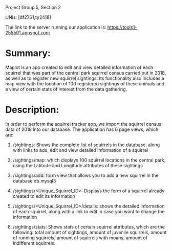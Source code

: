 Project Group 5, Section 2

UNIs: [df2761,ty2418]

The link to the server running our application is:
https://tools1-255501.appspot.com


# Summary:
Maplot is an app created to edit and view detailed information of each squirrel that was part of the central park squirrel census carried out in 2018, as well as to register new squirrel sightings. Its functionality also includes a map view with the location of 100 registered sightings of these animals and a view of certain stats of interest from the data gathering.

# Description:
In order to perform the squirrel tracker app, we import the squirrel census data of 2018 into our database. The application has 6 page views, which are:

1) /sightings: Shows the complete list of squirrels in the database, along with links to add, edit and view detailed information of a squirrel

2) /sightings/map: which displays 100 squirrel locations in the central park, using the Latitude and Longitude attributes of these sightings

3) /sightings/add: form view that allows you to add a new squirrel in the database db.mysql3
 
4) /sightings/<Unique_Squirrel_ID>: Displays the form of a squirrel already created to edit its information

5) /sightings/<Unique_Squirrel_ID>/details: shows the detailed information of each squirrel, along with a link to edit in case you want to change the information

6) /sightings/stats: Shows stats of certain squirrel attributes, which are the following: total amount of sightings, amount of juvenile squirrels, amount of running squirrels, amount of squirrels with moans, amount of indifferent squirrels.

